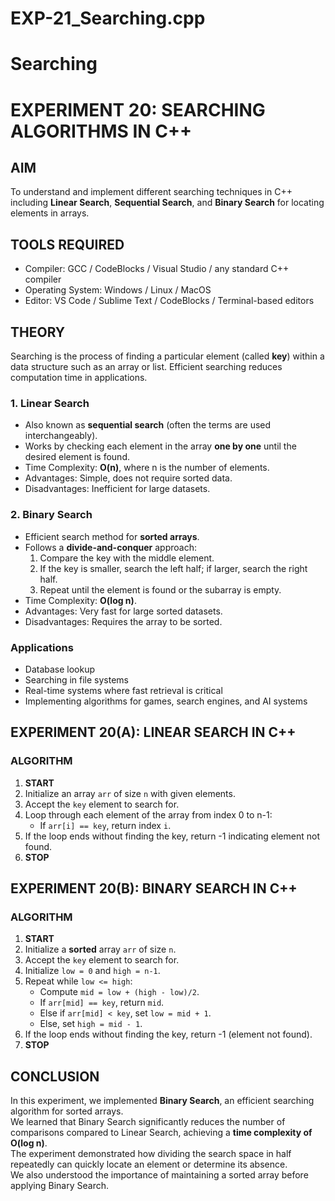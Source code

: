 # EXP-21_Searching.cpp
# Searching
# EXPERIMENT 20: SEARCHING ALGORITHMS IN C++

## AIM
To understand and implement different searching techniques in C++ including **Linear Search**, **Sequential Search**, and **Binary Search** for locating elements in arrays.

## TOOLS REQUIRED
- Compiler: GCC / CodeBlocks / Visual Studio / any standard C++ compiler
- Operating System: Windows / Linux / MacOS
- Editor: VS Code / Sublime Text / CodeBlocks / Terminal-based editors

## THEORY

Searching is the process of finding a particular element (called **key**) within a data structure such as an array or list. Efficient searching reduces computation time in applications.

### 1. Linear Search
- Also known as **sequential search** (often the terms are used interchangeably).
- Works by checking each element in the array **one by one** until the desired element is found.
- Time Complexity: **O(n)**, where n is the number of elements.
- Advantages: Simple, does not require sorted data.
- Disadvantages: Inefficient for large datasets.

### 2. Binary Search
- Efficient search method for **sorted arrays**.
- Follows a **divide-and-conquer** approach:
  1. Compare the key with the middle element.
  2. If the key is smaller, search the left half; if larger, search the right half.
  3. Repeat until the element is found or the subarray is empty.
- Time Complexity: **O(log n)**.
- Advantages: Very fast for large sorted datasets.
- Disadvantages: Requires the array to be sorted.

### Applications
- Database lookup
- Searching in file systems
- Real-time systems where fast retrieval is critical
- Implementing algorithms for games, search engines, and AI systems

## EXPERIMENT 20(A): LINEAR SEARCH IN C++

### ALGORITHM
1. **START**  
2. Initialize an array `arr` of size `n` with given elements.  
3. Accept the `key` element to search for.  
4. Loop through each element of the array from index 0 to n-1:  
   - If `arr[i] == key`, return index `i`.  
5. If the loop ends without finding the key, return -1 indicating element not found.  
6. **STOP**

## EXPERIMENT 20(B): BINARY SEARCH IN C++

### ALGORITHM
1. **START**  
2. Initialize a **sorted** array `arr` of size `n`.  
3. Accept the `key` element to search for.  
4. Initialize `low = 0` and `high = n-1`.  
5. Repeat while `low <= high`:  
   - Compute `mid = low + (high - low)/2`.  
   - If `arr[mid] == key`, return `mid`.  
   - Else if `arr[mid] < key`, set `low = mid + 1`.  
   - Else, set `high = mid - 1`.  
6. If the loop ends without finding the key, return -1 (element not found).  
7. **STOP**

## CONCLUSION

In this experiment, we implemented **Binary Search**, an efficient searching algorithm for sorted arrays.  
We learned that Binary Search significantly reduces the number of comparisons compared to Linear Search, achieving a **time complexity of O(log n)**.  
The experiment demonstrated how dividing the search space in half repeatedly can quickly locate an element or determine its absence.  
We also understood the importance of maintaining a sorted array before applying Binary Search.
